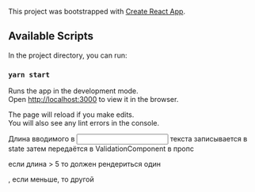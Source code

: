 This project was bootstrapped with [Create React App](https://github.com/facebook/create-react-app).

## Available Scripts

In the project directory, you can run:

### `yarn start`

Runs the app in the development mode.<br />
Open [http://localhost:3000](http://localhost:3000) to view it in the browser.

The page will reload if you make edits.<br />
You will also see any lint errors in the console.

Длина вводимого в <input> текста записывается в state
затем передаётся в ValidationComponent в пропс

если длина > 5 то должен рендериться один <p>, если меньше, то другой
